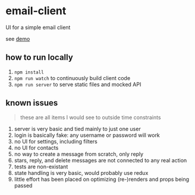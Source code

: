 # email-client
UI for a simple email client

see [demo](https://crosshj.com/email-client/)

## how to run locally
1) `npm install`
2) `npm run watch` to continuously build client code
3) `npm run server` to serve static files and mocked API

## known issues
> these are all items I would see to outside time constraints

1) server is very basic and tied mainly to just one user
2) login is basically fake: any username or password will work
3) no UI for settings, including filters
4) no UI for contacts
5) no way to create a message from scratch, only reply
6) stars, reply, and delete messages are not connected to any real action
7) tests are non-existant
8) state handling is very basic, would probably use redux
9) little effort has been placed on optimizing (re-)renders and props being passed

